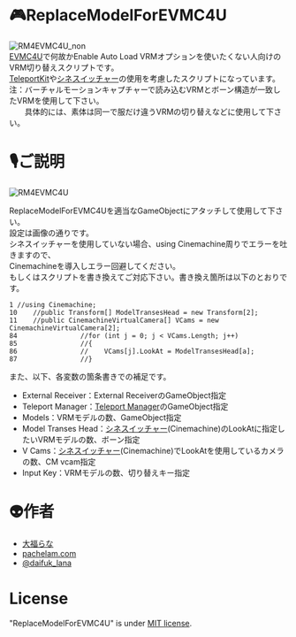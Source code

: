 # 🎮ReplaceModelForEVMC4U
![RM4EVMC4U_non](https://user-images.githubusercontent.com/59566441/90384044-ee50cb80-e0bb-11ea-8555-45a0806dffd7.png)  
[EVMC4U](https://github.com/gpsnmeajp/EasyVirtualMotionCaptureForUnity)で何故かEnable Auto Load VRMオプションを使いたくない人向けのVRM切り替えスクリプトです。  
[TeleportKit](https://github.com/gpsnmeajp/EasyVirtualMotionCaptureForUnity/wiki/TeleportKit)や[シネスイッチャー](https://booth.pm/ja/items/1654878)の使用を考慮したスクリプトになっています。  
注：バーチャルモーションキャプチャーで読み込むVRMとボーン構造が一致したVRMを使用して下さい。  
　　具体的には、素体は同一で服だけ違うVRMの切り替えなどに使用して下さい。  
 
# 🎙ご説明
![RM4EVMC4U](https://user-images.githubusercontent.com/59566441/90384451-8353c480-e0bc-11ea-8c40-9b916a947e01.png)
 
ReplaceModelForEVMC4Uを適当なGameObjectにアタッチして使用して下さい。  
設定は画像の通りです。  
シネスイッチャーを使用していない場合、using Cinemachine周りでエラーを吐きますので、  
Cinemachineを導入しエラー回避してください。  
もしくはスクリプトを書き換えてご対応下さい。書き換え箇所は以下のとおりです。  
```
1 //using Cinemachine;  
10    //public Transform[] ModelTransesHead = new Transform[2];  
11    //public CinemachineVirtualCamera[] VCams = new CinemachineVirtualCamera[2];  
84                //for (int j = 0; j < VCams.Length; j++)
85                //{
86                //    VCams[j].LookAt = ModelTransesHead[a];
87                //}
```
 
 また、以下、各変数の箇条書きでの補足です。

* External Receiver：External ReceiverのGameObject指定  
* Teleport Manager：[Teleport Manager](https://github.com/gpsnmeajp/EasyVirtualMotionCaptureForUnity/wiki/TeleportKit)のGameObject指定  
* Models：VRMモデルの数、GameObject指定  
* Model Transes Head：[シネスイッチャー](https://booth.pm/ja/items/1654878)(Cinemachine)のLookAtに指定したいVRMモデルの数、ボーン指定  
* V Cams：[シネスイッチャー](https://booth.pm/ja/items/1654878)(Cinemachine)でLookAtを使用しているカメラの数、CM vcam指定  
* Input Key：VRMモデルの数、切り替えキー指定  
 
# 👽作者  
 
* [大福らな](https://www.youtube.com/channel/UCtg9i4TxyddG5QV5CYZETiQ)
* [pachelam.com](https://pachelam.com/)
* [@daifuk_lana](https://twitter.com/daifuk_lana)
 
# License
 
"ReplaceModelForEVMC4U" is under [MIT license](https://en.wikipedia.org/wiki/MIT_License).
 